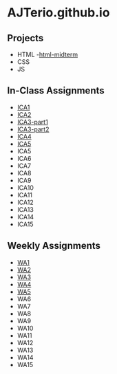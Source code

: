 # AJTerio.github.io

## Projects
- HTML
-[html-midterm](https://ajterio.github.io/html-midterm/page5.html)
- CSS
- JS

## In-Class Assignments
- [ICA1](https://ajterio.github.io/ica/ica1.pdf)
- [ICA2](https://ajterio.github.io/ica/ica2.pdf)
- [ICA3-part1](https://ajterio.github.io/ica/ica3a.html)
- [ICA3-part2](https://ajterio.github.io/ica/ica3-part2/index.html)
- [ICA4](https://ajterio.github.io/ica/ica4.html)
- [ICA5](https://ajterio.github.io/ica/ica5.html)
- ICA5
- ICA6
- ICA7
- ICA8
- ICA9
- ICA10
- ICA11
- ICA12
- ICA13
- ICA14
- ICA15

## Weekly Assignments
- [WA1](https://ajterio.github.io/wa/wa1.html)
- [WA2](https://ajterio.github.io/wa/wa2.html)
- [WA3](https://ajterio.github.io/wa/wa3.html)
- [WA4](https://ajterio.github.io/wa/wa4.html)
- [WA5](https://ajterio.github.io/wa/wa4.html)
- WA6
- WA7
- WA8
- WA9
- WA10
- WA11
- WA12
- WA13
- WA14
- WA15